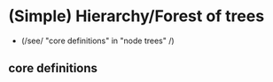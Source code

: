 
<!-- ======================================================================= -->
# (Simple) Hierarchy/Forest of trees

* (/see/ "core definitions" in "node trees" /)

<!-- ======================================================================= -->
## core definitions

